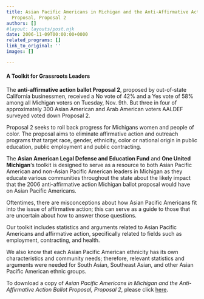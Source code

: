 ```yaml
---
title: Asian Pacific Americans in Michigan and the Anti-Affirmative Action Ballot
  Proposal, Proposal 2
authors: []
#layout: layouts/post.njk
date: 2006-11-09T00:00:00+0000
related_programs: []
link_to_original: ''
images: []

---
```

#### A Toolkit for Grassroots Leaders

The **anti-affirmative action ballot Proposal 2**, proposed by out-of-state California businessmen, received a No vote of 42% and a Yes vote of 58% among all Michigan voters on Tuesday, Nov. 9th. But three in four of approximately 300 Asian American and Arab American voters AALDEF surveyed voted down Proposal 2.

Proposal 2 seeks to roll back progress for Michigans women and people of color. The proposal aims to eliminate affirmative action and outreach programs that target race, gender, ethnicity, color or national origin in public education, public employment and public contracting.

The **Asian American Legal Defense and Education Fund** and **One United Michigan**‘s toolkit is designed to serve as a resource to both Asian Pacific American and non-Asian Pacific American leaders in Michigan as they educate various communities throughout the state about the likely impact that the 2006 anti-affirmative action Michigan ballot proposal would have on Asian Pacific Americans.

Oftentimes, there are misconceptions about how Asian Pacific Americans fit into the issue of affirmative action; this can serve as a guide to those that are uncertain about how to answer those questions.

Our toolkit includes statistics and arguments related to Asian Pacific Americans and affirmative action, specifically related to fields such as employment, contracting, and health.

We also know that each Asian Pacific American ethnicity has its own characteristics and community needs; therefore, relevant statistics and arguments were needed for South Asian, Southeast Asian, and other Asian Pacific American ethnic groups.

To download a copy of _Asian Pacific Americans in Michigan and the Anti-Affirmative Action Ballot Proposal, Proposal 2_, please click [here](/uploads/pdf/Michagan_Proposal2_APAtoolkit_FINAL.pdf).